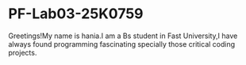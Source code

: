 # PF-Lab03-25K0759
 Greetings!My name is hania.I am a Bs student in Fast University,I have always found programming fascinating specially  those critical coding projects.
